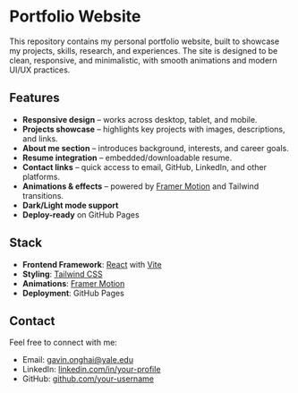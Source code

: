 # Portfolio Website

This repository contains my personal portfolio website, built to showcase my projects, skills, research, and experiences. The site is designed to be clean, responsive, and minimalistic, with smooth animations and modern UI/UX practices.

## Features

* **Responsive design** – works across desktop, tablet, and mobile.
* **Projects showcase** – highlights key projects with images, descriptions, and links.
* **About me section** – introduces background, interests, and career goals.
* **Resume integration** – embedded/downloadable resume.
* **Contact links** – quick access to email, GitHub, LinkedIn, and other platforms.
* **Animations & effects** – powered by [Framer Motion](https://www.framer.com/motion/) and Tailwind transitions.
* **Dark/Light mode support** 
* **Deploy-ready** on GitHub Pages

## Stack

* **Frontend Framework**: [React](https://reactjs.org/) with [Vite](https://vitejs.dev/)
* **Styling**: [Tailwind CSS](https://tailwindcss.com/)
* **Animations**: [Framer Motion](https://www.framer.com/motion/)
* **Deployment**: GitHub Pages 

## Contact

Feel free to connect with me:

* Email: gavin.onghai@yale.edu
* LinkedIn: [linkedin.com/in/your-profile](https://linkedin.com/in/gavin-onghai)
* GitHub: [github.com/your-username](https://github.com/onghaig)
